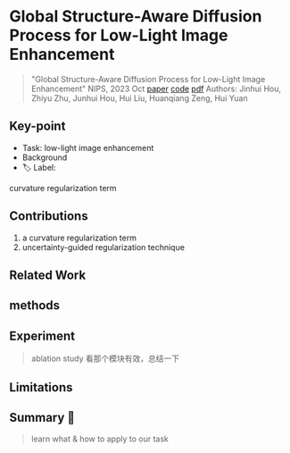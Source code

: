 # Global Structure-Aware Diffusion Process for Low-Light Image Enhancement

> "Global Structure-Aware Diffusion Process for Low-Light Image Enhancement" NIPS, 2023 Oct
> [paper](http://arxiv.org/abs/2310.17577v2) [code](https://github.com/jinnh/GSAD) 
> [pdf](./2023_10_Arxiv_Global-Structure-Aware-Diffusion-Process-for-Low-Light-Image-Enhancement.pdf)
> Authors: Jinhui Hou, Zhiyu Zhu, Junhui Hou, Hui Liu, Huanqiang Zeng, Hui Yuan

## Key-point

- Task: low-light image enhancement
- Background
- :label: Label:

curvature regularization term



## Contributions

1. a curvature regularization term
2.  uncertainty-guided regularization technique

## Related Work

## methods

## Experiment

> ablation study 看那个模块有效，总结一下

## Limitations

## Summary :star2:

> learn what & how to apply to our task


